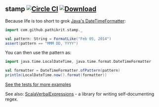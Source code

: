 stamp [![Circle CI](https://img.shields.io/circleci/project/pathikrit/stamp.svg)](https://circleci.com/gh/pathikrit/stamp) [![Download](https://api.bintray.com/packages/pathikrit/maven/stamp/images/download.svg)](https://bintray.com/pathikrit/maven/stamp/_latestVersion)
--------

Because life is too short to grok [Java's DateTimeFormatter](https://docs.oracle.com/javase/8/docs/api/java/time/format/DateTimeFormatter.html):
```scala
import com.github.pathikrit.stamp._

val pattern: String = FormatLike("Feb 05, 2014")
assert(pattern == "MMM DD, YYYY")
```

You can then use the pattern as:
```scala
import java.time.LocalDateTime, java.time.format.DateTimeFormatter

val formatter = DateTimeFormatter.ofPattern(pattern)
println(LocalDateTime.now().format(formatter))
```

[See the tests for more examples](src/test/scala/com/github/pathikrit/stamp/FormatLikeSpec.scala)


See also: [ScalaVerbalExpressions](https://github.com/pathikrit/ScalaVerbalExpressions) - a library for writing self-documenting regex.
